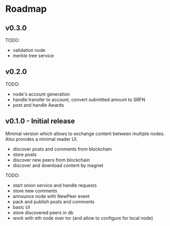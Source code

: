 # Roadmap

## v0.3.0

TODO:

* validation node
* merkle tree service

## v0.2.0

TODO:

* node's account generation
* handle transfer to account, convert submitted amount to SRFN
* post and handle Awards

## v0.1.0 - Initial release

Minimal version which allows to exchange content between multiple nodes. 
Also provides a minimal reader UI.

* discover posts and comments from blockchain
* store posts
* discover new peers from blockchain
* discover and download content by magnet

TODO:

* start onion service and handle requests
* store new comments
* announce node with NewPeer event
* pack and publish posts and comments
* basic UI
* store discovered peers in db
* work with eth node over tor (and allow to configure for local node)
